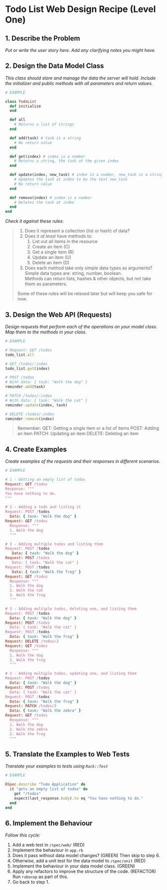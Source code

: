 # Todo List Web Design Recipe (Level One)

## 1. Describe the Problem

_Put or write the user story here. Add any clarifying notes you might have._

## 2. Design the Data Model Class

_This class should store and manage the data the server will hold._
_Include the initializer and public methods with all parameters and return values._

```ruby
# EXAMPLE

class TodoList
  def initialize
  end

  def all
    # Returns a list of strings
  end

  def add(task) # task is a string
    # No return value
  end

  def get(index) # index is a number
    # Returns a string, the task at the given index
  end

  def update(index, new_task) # index is a number, new_task is a string
    # Updates the task at index to be the text new_task
    # No return value
  end

  def remove(index) # index is a number
    # Deletes the task at index
  end
end
```

_Check it against these rules:_

> 1. Does it represent a collection (list or hash) of data?
> 2. Does it _at least_ have methods to:
>    1. List out all items in the resource
>    2. Create an item (C)
>    3. Get a single item (R)
>    4. Update an item (U)
>    5. Delete an item (D)
> 3. Does each method take only simple data types as arguments?  
>    Simple data types are: string, number, boolean.  
>    Methods can return lists, hashes & other objects, but not take them as
>    parameters.
> 
> Some of these rules will be relaxed later but will keep you safe for now.

## 3. Design the Web API (Requests)

_Design requests that perform each of the operations on your model class._
_Map them to the methods in your class._

```ruby
# EXAMPLE

# Request: GET /todos
todo_list.all

# GET /todos/:index
todo_list.get(index)

# POST /todos
# With data: { task: "Walk the dog" }
reminder.add(task)

# PATCH /todos/:index
# With data: { task: "Walk the cat" }
reminder.update(index, task)

# DELETE /todos/:index
reminder.remove(index)
```

> Remember:
> GET: Getting a single item or a list of items
> POST: Adding an item
> PATCH: Updating an item
> DELETE: Deleting an item

## 4. Create Examples

_Create examples of the requests and their responses in different scenarios._

```ruby
# EXAMPLE

# 1 - Getting an empty list of todos
Request: GET /todos
Response: """
You have nothing to do.
"""

# 2 - Adding a todo and listing it
Request: POST /todos
  Data: { task: "Walk the dog" }
Request: GET /todos
  Response: """
  1. Walk the dog
  """

# 3 - Adding multiple todos and listing them
Request: POST /todos
   Data: { task: "Walk the dog" }
Request: POST /todos
   Data: { task: "Walk the cat" }
Request: POST /todos
   Data: { task: "Walk the frog" }
Request: GET /todos
  Response: """
  1. Walk the dog
  2. Walk the cat
  3. Walk the frog
  """

# 3 - Adding multiple todos, deleting one, and listing them
Request: POST /todos
  Data: { task: "Walk the dog" }
Request: POST /todos
  Data: { task: "Walk the cat" }
Request: POST /todos
  Data: { task: "Walk the frog" }
Request: DELETE /todos/2
Request: GET /todos
  Response: """
  1. Walk the dog
  2. Walk the frog
  """

# 3 - Adding multiple todos, updating one, and listing them
Request: POST /todos
  Data: { task: "Walk the dog" }
Request: POST /todos
  Data: { task: "Walk the cat" }
Request: POST /todos
  Data: { task: "Walk the frog" }
Request: PATCH /todos/2
  Data: { task: "Walk the zebra" }
Request: GET /todos
  Response: """
  1. Walk the dog
  2. Walk the zebra
  2. Walk the frog
  """
```

## 5. Translate the Examples to Web Tests

_Translate your examples to tests using `Rack::Test`_

```ruby
# EXAMPLE

RSpec.describe "Todo Application" do
  it "gets an empty list of todos" do
    get "/todos"
    expect(last_response.body).to eq "You have nothing to do."
  end
end
```

## 6. Implement the Behaviour

_Follow this cycle:_

1. Add a web test in `/spec/web/` (RED)
2. Implement the behaviour in `app.rb`
3. Does it pass without data model changes? (GREEN) Then skip to step 6.
4. Otherwise, add a unit test for the data model to `/spec/unit` (RED)
5. Implement the behaviour in your data model class. (GREEN)
6. Apply any refactors to improve the structure of the code. (REFACTOR)  
   Run `rubocop` as part of this.
7. Go back to step 1.
